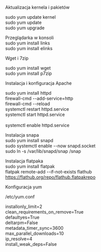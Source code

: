 Aktualizacja kernela i pakietów <br />

sudo yum update kernel <br />
sudo yum update <br />
sudo yum upgrade <br />

Przeglądarka w konsoli <br />
sudo yum install links <br />
sudo yum install elinks <br />

Wget i 7zip <br />

sudo yum install wget <br />
sudo yum install p7zip <br />

Instalacja i konfiguracja Apache <br />

sudo yum install httpd <br />
firewall-cmd --add-service=http <br />
firewall-cmd --reload <br />
systemctl restart httpd.service <br />
systemctl start httpd.service <br />  
systemctl enable httpd.service <br />

Instalacja snapa <br />
sudo yum install snapd <br />
sudo systemctl enable --now snapd.socket <br />
sudo ln -s /var/lib/snapd/snap /snap <br />

Instalacja flatpaka <br />
sudo yum install flatpak <br />
flatpak remote-add --if-not-exists flathub https://flathub.org/repo/flathub.flatpakrepo <br />

Konfiguracja yum <br />

/etc/yum.conf <br />

installonly_limit=2 <br />
clean_requirements_on_remove=True <br />
defaultyes=True <br />
deltarpm=False <br />
metadata_timer_sync=3600 <br />
max_parallel_downloads=10 <br />
ip_resolve=4 <br />
install_weak_deps=False <br />






